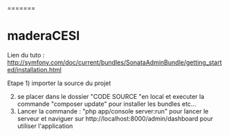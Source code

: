 =======
# maderaCESI

Lien du tuto : http://symfony.com/doc/current/bundles/SonataAdminBundle/getting_started/installation.html

Etape 1) importer la source du projet

2) se placer dans le dossier "CODE SOURCE "en local et executer la commande "composer update" pour installer les bundles etc...
3) Lancer la commande : "php app/console server:run" pour lancer le serveur et naviguer sur http://localhost:8000/admin/dashboard pour utiliser l'application
